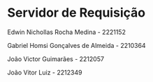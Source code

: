 # Servidor de Requisição

Edwin Nichollas Rocha Medina - 2221152

Gabriel Homsi Gonçalves de Almeida - 2210364

João Victor Guimarães - 2212057

João Vitor Luiz - 2212349
